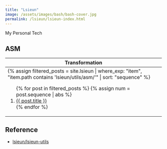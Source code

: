 ```yaml
---
title: "Lsieun"
image: /assets/images/bash/bash-cover.jpg
permalink: /lsieun/lsieun-index.html
---
```


My Personal Tech

## ASM

<table>
    <thead>
    <tr>
        <th style="text-align: center;">Transformation</th>
    </tr>
    </thead>
    <tbody>
    <tr>
        <td>
{%
assign filtered_posts = site.lsieun |
where_exp: "item", "item.path contains 'lsieun/utils/asm/'" |
sort: "sequence"
%}
<ol>
    {% for post in filtered_posts %}
    {% assign num = post.sequence | abs %}
    <li>
        <a href="{{ post.url }}">{{ post.title }}</a>
    </li>
    {% endfor %}
</ol>
        </td>
    </tr>
    </tbody>
</table>

## Reference

- [lsieun/lsieun-utils](https://github.com/lsieun/lsieun-utils)
